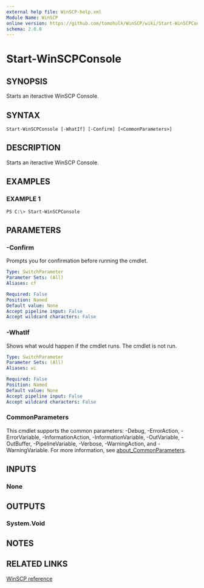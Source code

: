 ```yaml
---
external help file: WinSCP-help.xml
Module Name: WinSCP
online version: https://github.com/tomohulk/WinSCP/wiki/Start-WinSCPConsole
schema: 2.0.0
---
```


# Start-WinSCPConsole

## SYNOPSIS
Starts an iteractive WinSCP Console.

## SYNTAX

```
Start-WinSCPConsole [-WhatIf] [-Confirm] [<CommonParameters>]
```

## DESCRIPTION
Starts an iteractive WinSCP Console.

## EXAMPLES

### EXAMPLE 1
```
PS C:\> Start-WinSCPConsole
```

## PARAMETERS

### -Confirm
Prompts you for confirmation before running the cmdlet.

```yaml
Type: SwitchParameter
Parameter Sets: (All)
Aliases: cf

Required: False
Position: Named
Default value: None
Accept pipeline input: False
Accept wildcard characters: False
```

### -WhatIf
Shows what would happen if the cmdlet runs. The cmdlet is not run.

```yaml
Type: SwitchParameter
Parameter Sets: (All)
Aliases: wi

Required: False
Position: Named
Default value: None
Accept pipeline input: False
Accept wildcard characters: False
```

### CommonParameters
This cmdlet supports the common parameters: -Debug, -ErrorAction, -ErrorVariable, -InformationAction, -InformationVariable, -OutVariable, -OutBuffer, -PipelineVariable, -Verbose, -WarningAction, and -WarningVariable. For more information, see [about_CommonParameters](http://go.microsoft.com/fwlink/?LinkID=113216).

## INPUTS

### None

## OUTPUTS

### System.Void

## NOTES

## RELATED LINKS

[WinSCP reference](https://winscp.net/eng/docs/commandline#scripting)

